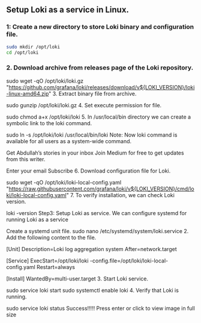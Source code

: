 ## Setup Loki as a service in Linux.

### 1: Create a new directory to store Loki binary and configuration file.
```sh
sudo mkdir /opt/loki
cd /opt/loki
```
### 2. Download archive from releases page of the Loki repository.

sudo wget -qO /opt/loki/loki.gz "https://github.com/grafana/loki/releases/download/v${LOKI_VERSION}/loki-linux-amd64.zip"
3. Extract binary file from archive.

sudo gunzip /opt/loki/loki.gz
4. Set execute permission for file.

sudo chmod a+x /opt/loki/loki
5. In /usr/local/bin directory we can create a symbolic link to the loki command.

sudo ln -s /opt/loki/loki /usr/local/bin/loki
Note: Now loki command is available for all users as a system-wide command.

Get Abdullah’s stories in your inbox
Join Medium for free to get updates from this writer.

Enter your email
Subscribe
6. Download configuration file for Loki.

sudo wget -qO /opt/loki/loki-local-config.yaml "https://raw.githubusercontent.com/grafana/loki/v${LOKI_VERSION}/cmd/loki/loki-local-config.yaml"
7. To verify installation, we can check Loki version.

loki -version
Step3: Setup Loki as service.
We can configure systemd for running Loki as a service

Create a systemd unit file.
sudo nano /etc/systemd/system/loki.service
2. Add the following content to the file.

[Unit]
Description=Loki log aggregation system
After=network.target

[Service]
ExecStart=/opt/loki/loki -config.file=/opt/loki/loki-local-config.yaml
Restart=always

[Install]
WantedBy=multi-user.target
3. Start Loki service.

sudo service loki start
sudo systemctl enable loki
4. Verify that Loki is running.

sudo service loki status
Success!!!!!
Press enter or click to view image in full size
